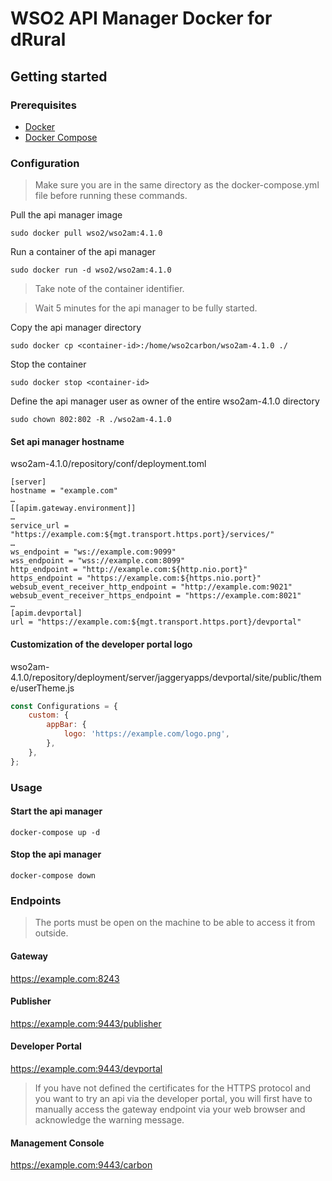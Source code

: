 # WSO2 API Manager Docker for dRural

## Getting started

### Prerequisites

- [Docker](https://docs.docker.com/engine/install/)
- [Docker Compose](https://docs.docker.com/compose/install/)

### Configuration

> Make sure you are in the same directory as the docker-compose.yml file before running these commands.

Pull the api manager image

```
sudo docker pull wso2/wso2am:4.1.0
```

Run a container of the api manager

```
sudo docker run -d wso2/wso2am:4.1.0
```

> Take note of the container identifier.

> Wait 5 minutes for the api manager to be fully started.

Copy the api manager directory

```
sudo docker cp <container-id>:/home/wso2carbon/wso2am-4.1.0 ./
```

Stop the container

```
sudo docker stop <container-id>
```

Define the api manager user as owner of the entire wso2am-4.1.0 directory

```
sudo chown 802:802 -R ./wso2am-4.1.0
```

#### Set api manager hostname

wso2am-4.1.0/repository/conf/deployment.toml

```
[server]
hostname = "example.com"
…
[[apim.gateway.environment]]
…
service_url = "https://example.com:${mgt.transport.https.port}/services/"
…
ws_endpoint = "ws://example.com:9099"
wss_endpoint = "wss://example.com:8099"
http_endpoint = "http://example.com:${http.nio.port}"
https_endpoint = "https://example.com:${https.nio.port}"
websub_event_receiver_http_endpoint = "http://example.com:9021"
websub_event_receiver_https_endpoint = "https://example.com:8021"
…
[apim.devportal]
url = "https://example.com:${mgt.transport.https.port}/devportal"
```

#### Customization of the developer portal logo

wso2am-4.1.0/repository/deployment/server/jaggeryapps/devportal/site/public/theme/userTheme.js

```js
const Configurations = {
    custom: {
        appBar: {
            logo: 'https://example.com/logo.png',
        },
    },
};
```

### Usage

#### Start the api manager

```
docker-compose up -d
```

#### Stop the api manager

```
docker-compose down
```

### Endpoints

> The ports must be open on the machine to be able to access it from outside.

#### Gateway

https://example.com:8243

#### Publisher

https://example.com:9443/publisher

#### Developer Portal

https://example.com:9443/devportal

> If you have not defined the certificates for the HTTPS protocol and you want to try an api via the developer portal, you will first have to manually access the gateway endpoint via your web browser and acknowledge the warning message.

#### Management Console

https://example.com:9443/carbon
